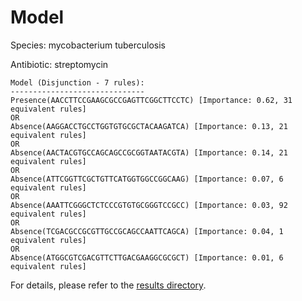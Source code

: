 
# Model

Species: mycobacterium tuberculosis

Antibiotic: streptomycin

```
Model (Disjunction - 7 rules):
------------------------------
Presence(AACCTTCCGAAGCGCCGAGTTCGGCTTCCTC) [Importance: 0.62, 31 equivalent rules]
OR
Absence(AAGGACCTGCCTGGTGTGCGCTACAAGATCA) [Importance: 0.13, 21 equivalent rules]
OR
Absence(AACTACGTGCCAGCAGCCGCGGTAATACGTA) [Importance: 0.14, 21 equivalent rules]
OR
Absence(ATTCGGTTCGCTGTTCATGGTGGCCGGCAAG) [Importance: 0.07, 6 equivalent rules]
OR
Absence(AAATTCGGGCTCTCCCGTGTGCGGGTCCGCC) [Importance: 0.03, 92 equivalent rules]
OR
Absence(TCGACGCCGCGTTGCCGCAGCCAATTCAGCA) [Importance: 0.04, 1 equivalent rules]
OR
Absence(ATGGCGTCGACGTTCTTGACGAAGGCGCGCT) [Importance: 0.01, 6 equivalent rules]

```

For details, please refer to the [results directory](../../../../../results/scm_b/mycobacterium+tuberculosis/streptomycin/repeat_5/).

